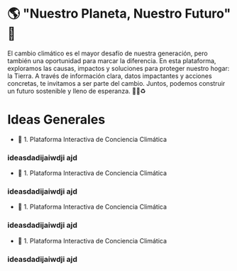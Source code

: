 # 🌎 "Nuestro Planeta, Nuestro Futuro" 🌱

El cambio climático es el mayor desafío de nuestra generación, pero también una oportunidad para marcar la diferencia. En esta plataforma, exploramos las causas, impactos y soluciones para proteger nuestro hogar: la Tierra. A través de información clara, datos impactantes y acciones concretas, te invitamos a ser parte del cambio. Juntos, podemos construir un futuro sostenible y lleno de esperanza. 🌿💙♻️



# Ideas Generales 

- 🌿 1. Plataforma Interactiva de Conciencia Climática

### ideasdadijaiwdji ajd

- 🌿 1. Plataforma Interactiva de Conciencia Climática

### ideasdadijaiwdji ajd

- 🌿 1. Plataforma Interactiva de Conciencia Climática

### ideasdadijaiwdji ajd

- 🌿 1. Plataforma Interactiva de Conciencia Climática

### ideasdadijaiwdji ajd

